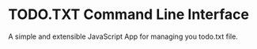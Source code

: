 # TODO.TXT Command Line Interface

A simple and extensible JavaScript App for managing you todo.txt file.
